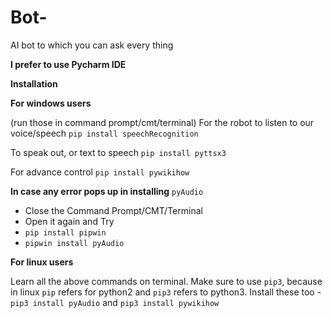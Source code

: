 # Bot-
AI bot to which you can ask every thing

**I prefer to use Pycharm IDE**

**Installation**

**For windows users**

(run those in command prompt/cmt/terminal) For the robot to listen to our voice/speech `pip install speechRecognition`

To speak out, or text to speech `pip install pyttsx3`

For advance control `pip install pywikihow`

**In case any error pops up in installing** `pyAudio`

- Close the Command Prompt/CMT/Terminal
- Open it again and Try
- `pip install pipwin`
- `pipwin install pyAudio`

**For linux users**

Learn all the above commands on terminal. Make sure to use `pip3`, because in linux `pip` refers for python2 and `pip3` refers to python3. Install these too - `pip3 install pyAudio` and `pip3 install pywikihow`
